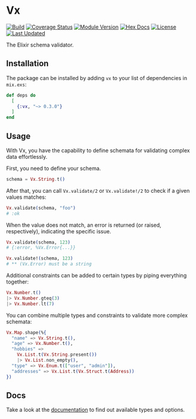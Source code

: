 # Vx

[![Build](https://github.com/tlux/vx/actions/workflows/elixir.yml/badge.svg)](https://github.com/tlux/vx/actions/workflows/elixir.yml)
[![Coverage Status](https://coveralls.io/repos/github/tlux/vx/badge.svg?branch=main)](https://coveralls.io/github/tlux/vx?branch=main)
[![Module Version](https://img.shields.io/hexpm/v/vx.svg)](https://hex.pm/packages/vx)
[![Hex Docs](https://img.shields.io/badge/hex-docs-lightgreen.svg)](https://hexdocs.pm/vx/)
[![License](https://img.shields.io/hexpm/l/vx.svg)](https://github.com/tlux/vx/blob/main/LICENSE.md)
[![Last Updated](https://img.shields.io/github/last-commit/tlux/vx.svg)](https://github.com/tlux/vx/commits/main)

The Elixir schema validator.

## Installation

The package can be installed by adding `vx` to your list of dependencies in
`mix.exs`:

```elixir
def deps do
  [
    {:vx, "~> 0.3.0"}
  ]
end
```

## Usage

With Vx, you have the capability to define schemata for validating complex data
effortlessly.

First, you need to define your schema.

```elixir
schema = Vx.String.t()
```

After that, you can call `Vx.validate/2` or `Vx.validate!/2` to check if a given
values matches:

```elixir
Vx.validate(schema, "foo")
# :ok
```

When the value does not match, an error is returned (or raised, respectively),
indicating the specific issue.

```elixir
Vx.validate(schema, 123)
# {:error, %Vx.Error{...}}
```

```elixir
Vx.validate!(schema, 123)
# ** (Vx.Error) must be a string
```

Additional constraints can be added to certain types by piping everything
together:

```elixir
Vx.Number.t()
|> Vx.Number.gteq(3)
|> Vx.Number.lt(7)
```

You can combine multiple types and constraints to validate more complex
schemata:

```elixir
Vx.Map.shape(%{
  "name" => Vx.String.t(),
  "age" => Vx.Number.t(),
  "hobbies" =>
    Vx.List.t(Vx.String.present())
    |> Vx.List.non_empty(),
  "type" => Vx.Enum.t(["user", "admin"]),
  "addresses" => Vx.List.t(Vx.Struct.t(Address))
})
```

## Docs

Take a look at the [documentation](https://hexdocs.pm/vx) to find out available
types and options.
